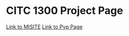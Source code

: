 # CITC 1300 Project Page

<a href="introtohtml 10.30.57 AM/MISITE.html">Link to MISITE</a>
<a href="adv_css 10.30.57 AM/pvpgames.html"> Link to Pvp Page
